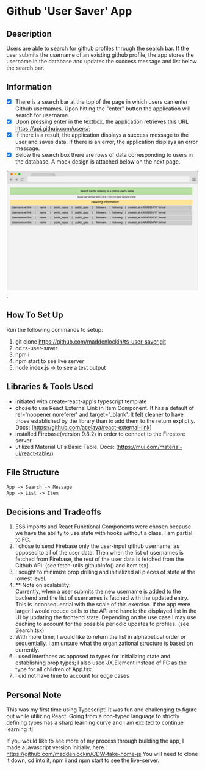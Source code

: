 # Github 'User Saver' App

## Description

Users are able to search for github profiles through the search bar. If the user submits the username of an existing github profile, the app stores the username in the database and updates the success message and list below the search bar.

## Information
- [x] There is a search bar at the top of the page in which users can enter Github usernames. Upon hitting the "enter" button the application will search for username.
- [x] Upon pressing enter in the textbox, the application retrieves this URL https://api.github.com/users/<username>;
- [x] If there is a result, the application displays a success message to the user and saves data. If there is an error, the application displays an error message.
- [x] Below the search box there are rows of data corresponding to users in the database. A mock design is attached below on the next page.

![UX mock example](/public/example.png "example user saver app UX").

## How To Set Up 

Run the following commands to setup:

1. git clone https://github.com/maddenlockin/ts-user-saver.git
1. cd ts-user-saver
1. npm i
1. npm start to see live server
1. node index.js -> to see a test output

## Libraries & Tools Used
- initiated with create-react-app's typescript template
- chose to use React External Link in Item Component. It has a default of rel='noopener noreferer' and target='_blank'. It felt cleaner to have those established by the library than to add them to the return explictly. 
Docs: (https://github.com/acelaya/react-external-link)
- installed Firebase(version 9.8.2) in order to connect to the Firestore server
- utilized Material UI's Basic Table. Docs: (https://mui.com/material-ui/react-table/)

## File Structure

    App -> Search -> Message
    App -> List -> Item 
      

## Decisions and Tradeoffs

1. ES6 imports and React Functional Components were chosen because we have the ability to use state with hooks without a class. I am partial to FC. 
1. I chose to send Firebase only the user-input github username, as opposed to all of the user data. Then when the list of usernames is fetched from Firebase, the rest of the user data is fetched from the Github API. (see fetch-utils githubInfo() and Item.tsx)
1. I sought to minimize prop drilling and initialized all pieces of state at the lowest level. 
1. ** Note on scalability:  
  Currently, when a user submits the new username is added to the backend and the list of usernames is fetched with the updated entry. This is inconsequential with the scale of this exercise. If the app were larger I would reduce calls to the API and handle the displayed list in the UI by updating the frontend state. Depending on the use case I may use caching to account for the possible periodic updates to profiles. (see Search.tsx)
1. With more time, I would like to return the list in alphabetical order or sequentially. I am unsure what the organizational structure is based on currently. 
1. I used interfaces as opposed to types for initializing state and establishing prop types; I also used JX.Element instead of FC as the type for all children of App.tsx.
1. I did not have time to account for edge cases

## Personal Note

This was my first time using Typescript! It was fun and challenging to figure out while utilizing React. Going from a non-typed language to strictly defining types has a sharp learning curve and I am excited to continue learning it! 

If you would like to see more of my process through building the app, I made a javascript version initially, here : https://github.com/maddenlockin/CDW-take-home-js 
You will need to clone it down, cd into it, npm i and npm start to see the live-server. 
